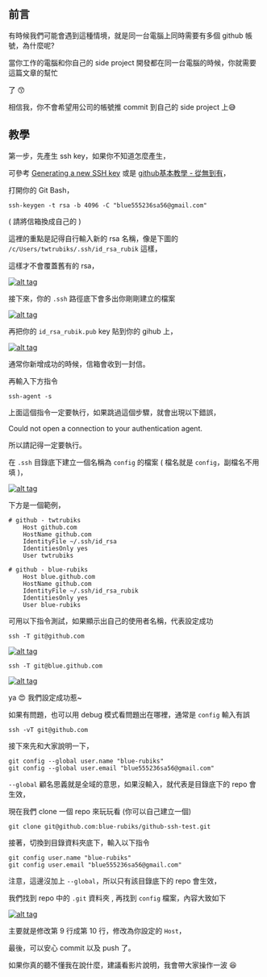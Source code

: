 ## 前言

有時候我們可能會遇到這種情境，就是同一台電腦上同時需要有多個 github 帳號，為什麼呢?

當你工作的電腦和你自己的 side project 開發都在同一台電腦的時候，你就需要這篇文章的幫忙

了 😙

相信我，你不會希望用公司的帳號推 commit 到自己的 side project 上😅

## 教學

第一步，先產生 ssh key，如果你不知道怎麼產生，

可參考 [Generating a new SSH key](https://help.github.com/articles/generating-a-new-ssh-key-and-adding-it-to-the-ssh-agent/) 或是 [github基本教學 - 從無到有](https://www.youtube.com/watch?v=py3n6gF5Y00)，

打開你的 Git Bash，

```
ssh-keygen -t rsa -b 4096 -C "blue555236sa56@gmail.com"
```

( 請將信箱換成自己的 )

這裡的重點是記得自行輸入新的 rsa 名稱，像是下圖的 `/c/Users/twtrubiks/.ssh/id_rsa_rubik` 這樣，

這樣才不會覆蓋舊有的 rsa，

[![alt tag](https://camo.githubusercontent.com/c63976b821aeaa4d3d6d5219c9cb4ba53e32139ff85304b9989080b8a5d9cb6b/68747470733a2f2f692e696d6775722e636f6d2f324d73723531552e706e67)](https://camo.githubusercontent.com/c63976b821aeaa4d3d6d5219c9cb4ba53e32139ff85304b9989080b8a5d9cb6b/68747470733a2f2f692e696d6775722e636f6d2f324d73723531552e706e67)

接下來，你的 `.ssh` 路徑底下會多出你剛剛建立的檔案

[![alt tag](https://camo.githubusercontent.com/6f31457975f57c9f2c8f7293e5072651e3e80325e170be6c47fbf34e04c5fddd/68747470733a2f2f692e696d6775722e636f6d2f4234673946514f2e706e67)](https://camo.githubusercontent.com/6f31457975f57c9f2c8f7293e5072651e3e80325e170be6c47fbf34e04c5fddd/68747470733a2f2f692e696d6775722e636f6d2f4234673946514f2e706e67)

再把你的 `id_rsa_rubik.pub` key 貼到你的 gihub 上，

[![alt tag](https://camo.githubusercontent.com/3c77cb0b61daa221c56ff1a58d1b7d2a18a35439ffee117e84fb66f17f8b41f6/68747470733a2f2f692e696d6775722e636f6d2f7466517a46634a2e706e67)](https://camo.githubusercontent.com/3c77cb0b61daa221c56ff1a58d1b7d2a18a35439ffee117e84fb66f17f8b41f6/68747470733a2f2f692e696d6775722e636f6d2f7466517a46634a2e706e67)

通常你新增成功的時候，信箱會收到一封信。

再輸入下方指令

```
ssh-agent -s
```

上面這個指令一定要執行，如果跳過這個步驟，就會出現以下錯誤，

Could not open a connection to your authentication agent.

所以請記得一定要執行。

在 `.ssh` 目錄底下建立一個名稱為 `config` 的檔案 ( 檔名就是 `config`，副檔名不用填 )，

[![alt tag](https://camo.githubusercontent.com/ba9701dfb52248dc1e10ebea8b9f922a0aa0d3eac6f32d7a8611716fd66b96eb/68747470733a2f2f692e696d6775722e636f6d2f534a4278726f362e706e67)](https://camo.githubusercontent.com/ba9701dfb52248dc1e10ebea8b9f922a0aa0d3eac6f32d7a8611716fd66b96eb/68747470733a2f2f692e696d6775722e636f6d2f534a4278726f362e706e67)

下方是一個範例，

```
# github - twtrubiks
    Host github.com
    HostName github.com
    IdentityFile ~/.ssh/id_rsa
    IdentitiesOnly yes
    User twtrubiks

# github - blue-rubiks
    Host blue.github.com
    HostName github.com
    IdentityFile ~/.ssh/id_rsa_rubik
    IdentitiesOnly yes
    User blue-rubiks
```

可用以下指令測試，如果顯示出自己的使用者名稱，代表設定成功

```
ssh -T git@github.com
```

[![alt tag](https://camo.githubusercontent.com/fffc72fcabe9733d41f3021c3d191904d3e5b980fe72d39f5471cfdbf05c59f0/68747470733a2f2f692e696d6775722e636f6d2f72644c663469582e706e67)](https://camo.githubusercontent.com/fffc72fcabe9733d41f3021c3d191904d3e5b980fe72d39f5471cfdbf05c59f0/68747470733a2f2f692e696d6775722e636f6d2f72644c663469582e706e67)

```
ssh -T git@blue.github.com
```

[![alt tag](https://camo.githubusercontent.com/1e0dc6388e3bd5722626c07e8bd7dd1b733b027f1a7941cd405fc4dcedf6cd48/68747470733a2f2f692e696d6775722e636f6d2f59544e4850664e2e706e67)](https://camo.githubusercontent.com/1e0dc6388e3bd5722626c07e8bd7dd1b733b027f1a7941cd405fc4dcedf6cd48/68747470733a2f2f692e696d6775722e636f6d2f59544e4850664e2e706e67)

ya 😍 我們設定成功惹~

如果有問題，也可以用 debug 模式看問題出在哪裡，通常是 `config` 輸入有誤

```
ssh -vT git@github.com
```

接下來先和大家說明一下，

```
git config --global user.name "blue-rubiks"
git config --global user.email "blue555236sa56@gmail.com"
```

`--global` 顧名思義就是全域的意思，如果沒輸入，就代表是目錄底下的 repo 會生效，

現在我們 clone 一個 repo 來玩玩看 (你可以自己建立一個)

```
git clone git@github.com:blue-rubiks/github-ssh-test.git
```

接著，切換到目錄資料夾底下，輸入以下指令

```
git config user.name "blue-rubiks"
git config user.email "blue555236sa56@gmail.com"
```

注意，這邊沒加上 `--global`，所以只有該目錄底下的 repo 會生效，

我們找到 repo 中的 `.git` 資料夾 , 再找到 `config` 檔案，內容大致如下

[![alt tag](https://camo.githubusercontent.com/52f7bfa77a277ef8a3d0f5e0fee4f609b0c11c544d60d9a096c559d4b8bb6403/68747470733a2f2f692e696d6775722e636f6d2f765436476959522e706e67)](https://camo.githubusercontent.com/52f7bfa77a277ef8a3d0f5e0fee4f609b0c11c544d60d9a096c559d4b8bb6403/68747470733a2f2f692e696d6775722e636f6d2f765436476959522e706e67)

主要就是修改第 9 行成第 10 行，修改為你設定的 `Host`，

最後，可以安心 commit 以及 push 了。

如果你真的聽不懂我在說什麼，建議看影片說明，我會帶大家操作一波 😆